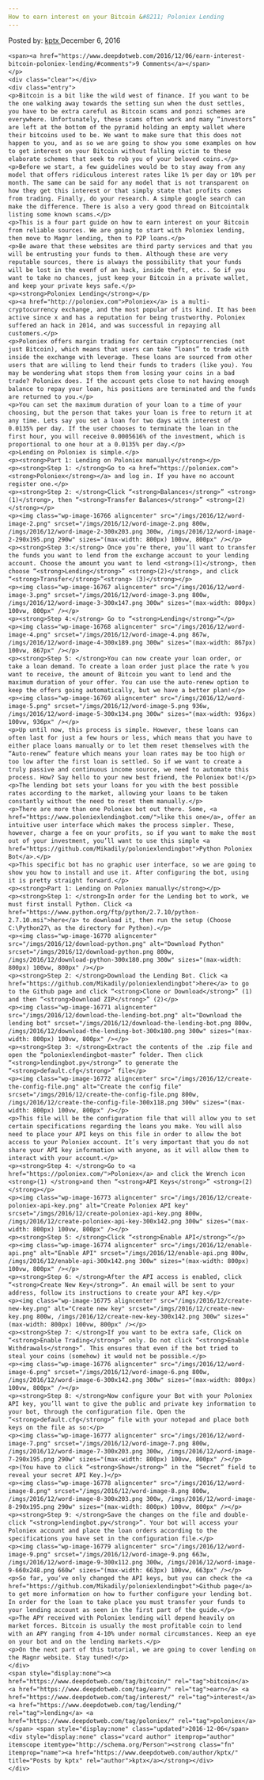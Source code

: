 ```yaml
---
How to earn interest on your Bitcoin &#8211; Poloniex Lending
---
```

<article class="post-listing post-16765 post type-post status-publish format-standard has-post-thumbnail hentry  tag-bitcoin tag-earn tag-interest tag-lending tag-poloniex">
    <div class="post-inner">
        <span>Posted by: <a href="https://www.deepdotweb.com/author/kptx/" title="">kptx </a></span>
    <span>December 6, 2016</span>
    
    <span><a href="https://www.deepdotweb.com/2016/12/06/earn-interest-bitcoin-poloniex-lending/#comments">9 Comments</a></span>
    </p>
    <div class="clear"></div>
    <div class="entry">
    <p>Bitcoin is a bit like the wild west of finance. If you want to be the one walking away towards the setting sun when the dust settles, you have to be extra careful as Bitcoin scams and ponzi schemes are everywhere. Unfortunately, these scams often work and many “investors” are left at the bottom of the pyramid holding an empty wallet where their bitcoins used to be. We want to make sure that this does not happen to you, and as so we are going to show you some examples on how to get interest on your Bitcoin without falling victim to these elaborate schemes that seek to rob you of your beloved coins.</p>
    <p>Before we start, a few guidelines would be to stay away from any model that offers ridiculous interest rates like 1% per day or 10% per month. The same can be said for any model that is not transparent on how they get this interest or that simply state that profits comes from trading. Finally, do your research. A simple google search can make the difference. There is also a very good thread on Bitcointalk listing some known scams.</p>
    <p>This is a four part guide on how to earn interest on your Bitcoin from reliable sources. We are going to start with Poloniex lending, then move to Magnr lending, then to P2P loans.</p>
    <p>Be aware that these websites are third party services and that you will be entrusting your funds to them. Although these are very reputable sources, there is always the possibility that your funds will be lost in the evenf of an hack, inside theft, etc.. So if you want to take no chances, just keep your Bitcoin in a private wallet, and keep your private keys safe.</p>
    <p><strong>Poloniex Lending</strong></p>
    <p><a href="http://poloniex.com">Poloniex</a> is a multi-cryptocurrency exchange, and the most popular of its kind. It has been active since x and has a reputation for being trustworthy. Poloniex suffered an hack in 2014, and was successful in repaying all customers.</p>
    <p>Poloniex offers margin trading for certain cryptocurrencies (not just Bitcoin), which means that users can take “loans” to trade with inside the exchange with leverage. These loans are sourced from other users that are willing to lend their funds to traders (like you). You may be wondering what stops them from losing your coins in a bad trade? Poloniex does. If the account gets close to not having enough balance to repay your loan, his positions are terminated and the funds are returned to you.</p>
    <p>You can set the maximum duration of your loan to a time of your choosing, but the person that takes your loan is free to return it at any time. Lets say you set a loan for two days with interest of 0.0135% per day. If the user chooses to terminate the loan in the first hour, you will receive 0.0005616% of the investment, which is proportional to one hour at a 0.0135% per day.</p>
    <p>Lending on Poloniex is simple.</p>
    <p><strong>Part 1: Lending on Poloniex manually</strong></p>
    <p><strong>Step 1: </strong>Go to <a href="https://poloniex.com"><strong>Poloniex</strong></a> and log in. If you have no account register one.</p>
    <p><strong>Step 2: </strong>Click “<strong>Balances</strong>” <strong>(1)</strong>, then “<strong>Transfer Balances</strong>” <strong>(2)</strong></p>
    <p><img class="wp-image-16766 aligncenter" src="/imgs/2016/12/word-image-2.png" srcset="/imgs/2016/12/word-image-2.png 800w, /imgs/2016/12/word-image-2-300x203.png 300w, /imgs/2016/12/word-image-2-290x195.png 290w" sizes="(max-width: 800px) 100vw, 800px" /></p>
    <p><strong>Step 3:</strong> Once you’re there, you’ll want to transfer the funds you want to lend from the exchange account to your lending account. Choose the amount you want to lend <strong>(1)</strong>, then choose “<strong>Lending</strong>” <strong>(2)</strong>, and click “<strong>Transfer</strong>”<strong> (3)</strong></p>
    <p><img class="wp-image-16767 aligncenter" src="/imgs/2016/12/word-image-3.png" srcset="/imgs/2016/12/word-image-3.png 800w, /imgs/2016/12/word-image-3-300x147.png 300w" sizes="(max-width: 800px) 100vw, 800px" /></p>
    <p><strong>Step 4:</strong> Go to “<strong>Lending</strong>”</p>
    <p><img class="wp-image-16768 aligncenter" src="/imgs/2016/12/word-image-4.png" srcset="/imgs/2016/12/word-image-4.png 867w, /imgs/2016/12/word-image-4-300x189.png 300w" sizes="(max-width: 867px) 100vw, 867px" /></p>
    <p><strong>Step 5: </strong>You can now create your loan order, or take a loan demand. To create a loan order just place the rate % you want to receive, the amount of Bitcoin you want to lend and the maximum duration of your offer. You can use the auto-renew option to keep the offers going automatically, but we have a better plan!</p>
    <p><img class="wp-image-16769 aligncenter" src="/imgs/2016/12/word-image-5.png" srcset="/imgs/2016/12/word-image-5.png 936w, /imgs/2016/12/word-image-5-300x134.png 300w" sizes="(max-width: 936px) 100vw, 936px" /></p>
    <p>Up until now, this process is simple. However, these loans can often last for just a few hours or less, which means that you have to either place loans manually or to let them reset themselves with the “Auto-renew” feature which means your loan rates may be too high or too low after the first loan is settled. So if we want to create a truly passive and continuous income source, we need to automate this process. How? Say hello to your new best friend, the Poloniex bot!</p>
    <p>The lending bot sets your loans for you with the best possible rates according to the market, allowing your loans to be taken constantly without the need to reset them manually.</p>
    <p>There are more than one Poloniex bot out there. Some, <a href="https://www.poloniexlendingbot.com/">like this one</a>, offer an intuitive user interface which makes the process simpler. These, however, charge a fee on your profits, so if you want to make the most out of your investment, you’ll want to use this simple <a href="https://github.com/Mikadily/poloniexlendingbot">Python Poloniex Bot</a>.</p>
    <p>This specific bot has no graphic user interface, so we are going to show you how to install and use it. After configuring the bot, using it is pretty straight forward.</p>
    <p><strong>Part 1: Lending on Poloniex manually</strong></p>
    <p><strong>Step 1: </strong>In order for the Lending bot to work, we must first install Python. Click <a href="https://www.python.org/ftp/python/2.7.10/python-2.7.10.msi">here</a> to download it, then run the setup (Choose C:\Python27\ as the directory for Python).</p>
    <p><img class="wp-image-16770 aligncenter" src="/imgs/2016/12/download-python.png" alt="Download Python" srcset="/imgs/2016/12/download-python.png 800w, /imgs/2016/12/download-python-300x180.png 300w" sizes="(max-width: 800px) 100vw, 800px" /></p>
    <p><strong>Step 2: </strong>Download the Lending Bot. Click <a href="https://github.com/Mikadily/poloniexlendingbot">here</a> to go to the Github page and click “<strong>Clone or Download</strong>” (1) and then “<strong>Download ZIP</strong>” (2)</p>
    <p><img class="wp-image-16771 aligncenter" src="/imgs/2016/12/download-the-lending-bot.png" alt="Download the lending bot" srcset="/imgs/2016/12/download-the-lending-bot.png 800w, /imgs/2016/12/download-the-lending-bot-300x180.png 300w" sizes="(max-width: 800px) 100vw, 800px" /></p>
    <p><strong>Step 3: </strong>Extract the contents of the .zip file and open the “poloniexlendingbot-master” folder. Then click “<strong>lendingbot.py</strong>“ to generate the “<strong>default.cfg</strong>” file</p>
    <p><img class="wp-image-16772 aligncenter" src="/imgs/2016/12/create-the-config-file.png" alt="Create the config file" srcset="/imgs/2016/12/create-the-config-file.png 800w, /imgs/2016/12/create-the-config-file-300x118.png 300w" sizes="(max-width: 800px) 100vw, 800px" /></p>
    <p>This file will be the configuration file that will allow you to set certain specifications regarding the loans you make. You will also need to place your API keys on this file in order to allow the bot access to your Poloniex account. It’s very important that you do not share your API key information with anyone, as it will allow them to interact with your account.</p>
    <p><strong>Step 4: </strong>Go to <a href="https://poloniex.com/">Poloniex</a> and click the Wrench icon <strong>(1) </strong>and then “<strong>API Keys</strong>” <strong>(2)</strong></p>
    <p><img class="wp-image-16773 aligncenter" src="/imgs/2016/12/create-poloniex-api-key.png" alt="Create Poloniex API key" srcset="/imgs/2016/12/create-poloniex-api-key.png 800w, /imgs/2016/12/create-poloniex-api-key-300x142.png 300w" sizes="(max-width: 800px) 100vw, 800px" /></p>
    <p><strong>Step 5: </strong>Click “<strong>Enable API</strong>”</p>
    <p><img class="wp-image-16774 aligncenter" src="/imgs/2016/12/enable-api.png" alt="Enable API" srcset="/imgs/2016/12/enable-api.png 800w, /imgs/2016/12/enable-api-300x142.png 300w" sizes="(max-width: 800px) 100vw, 800px" /></p>
    <p><strong>Step 6: </strong>After the API access is enabled, click “<strong>Create New Key</strong>“. An email will be sent to your address, follow its instructions to create your API key.</p>
    <p><img class="wp-image-16775 aligncenter" src="/imgs/2016/12/create-new-key.png" alt="Create new key" srcset="/imgs/2016/12/create-new-key.png 800w, /imgs/2016/12/create-new-key-300x142.png 300w" sizes="(max-width: 800px) 100vw, 800px" /></p>
    <p><strong>Step 7: </strong>If you want to be extra safe, Click on “<strong>Enable Trading</strong>” only. Do not click “<strong>Enable Withdrawals</strong>”. This ensures that even if the bot tried to steal your coins (somehow) it would not be possible.</p>
    <p><img class="wp-image-16776 aligncenter" src="/imgs/2016/12/word-image-6.png" srcset="/imgs/2016/12/word-image-6.png 800w, /imgs/2016/12/word-image-6-300x142.png 300w" sizes="(max-width: 800px) 100vw, 800px" /></p>
    <p><strong>Step 8: </strong>Now configure your Bot with your Poloniex API key, you’ll want to give the public and private key information to your bot, through the configuration file. Open the “<strong>default.cfg</strong>” file with your notepad and place both keys on the file as so:</p>
    <p><img class="wp-image-16777 aligncenter" src="/imgs/2016/12/word-image-7.png" srcset="/imgs/2016/12/word-image-7.png 800w, /imgs/2016/12/word-image-7-300x203.png 300w, /imgs/2016/12/word-image-7-290x195.png 290w" sizes="(max-width: 800px) 100vw, 800px" /></p>
    <p>(You have to click “<strong>Show</strong>” in the “Secret” field to reveal your secret API Key.)</p>
    <p><img class="wp-image-16778 aligncenter" src="/imgs/2016/12/word-image-8.png" srcset="/imgs/2016/12/word-image-8.png 800w, /imgs/2016/12/word-image-8-300x203.png 300w, /imgs/2016/12/word-image-8-290x195.png 290w" sizes="(max-width: 800px) 100vw, 800px" /></p>
    <p><strong>Step 9: </strong>Save the changes on the file and double-click “<strong>lendingbot.py</strong>”. Your bot will access your Poloniex account and place the loan orders according to the specifications you have set in the configuration file.</p>
    <p><img class="wp-image-16779 aligncenter" src="/imgs/2016/12/word-image-9.png" srcset="/imgs/2016/12/word-image-9.png 663w, /imgs/2016/12/word-image-9-300x112.png 300w, /imgs/2016/12/word-image-9-660x248.png 660w" sizes="(max-width: 663px) 100vw, 663px" /></p>
    <p>So far, you’ve only changed the API keys, but you can check the <a href="https://github.com/Mikadily/poloniexlendingbot">Github page</a> to get more information on how to further configure your lending bot. In order for the loan to take place you must transfer your funds to your lending account as seen in the first part of the guide.</p>
    <p>The APY received with Poloniex lending will depend heavily on market forces. Bitcoin is usually the most profitable coin to lend with an APY ranging from 4-10% under normal circumstances. Keep an eye on your bot and on the lending markets.</p>
    <p>On the next part of this tutorial, we are going to cover lending on the Magnr website. Stay tuned!</p>
    </div>
    <span style="display:none"><a href="https://www.deepdotweb.com/tag/bitcoin/" rel="tag">bitcoin</a> <a href="https://www.deepdotweb.com/tag/earn/" rel="tag">earn</a> <a href="https://www.deepdotweb.com/tag/interest/" rel="tag">interest</a> <a href="https://www.deepdotweb.com/tag/lending/" rel="tag">lending</a> <a href="https://www.deepdotweb.com/tag/poloniex/" rel="tag">poloniex</a></span> <span style="display:none" class="updated">2016-12-06</span>
    <div style="display:none" class="vcard author" itemprop="author" itemscope itemtype="http://schema.org/Person"><strong class="fn" itemprop="name"><a href="https://www.deepdotweb.com/author/kptx/" title="Posts by kptx" rel="author">kptx</a></strong></div>
    </div>
</article>


